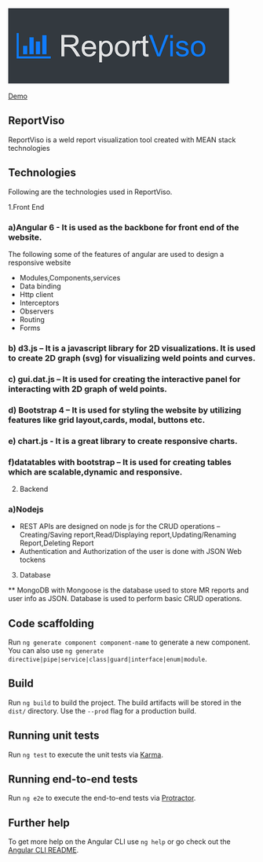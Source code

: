 ![alt text](https://github.com/NiveditaBhat/ReportViso/blob/d3f31699be1ef01e10401ff4d924c0d46be22a87/src/assets/logo.PNG)

[Demo](http://reportviso-env.rp2pp9hekv.eu-central-1.elasticbeanstalk.com)

## ReportViso

ReportViso is a weld report visualization tool created with MEAN stack technologies

## Technologies 

Following are the technologies used in ReportViso.

1.Front End 

### a)Angular 6  - It is used as the backbone for front end of the website. 
The following some of the features of angular are used to design a responsive website
* Modules,Components,services
* Data binding
* Http client 
* Interceptors
* Observers
* Routing
* Forms
### b) d3.js – It is a javascript library for 2D visualizations. It is used to create 2D graph (svg) for visualizing weld points and curves.
### c) gui.dat.js – It is used for creating the interactive panel for interacting with 2D graph of weld points.
### d) Bootstrap 4 – It is used for styling the website by utilizing features like grid layout,cards, modal, buttons etc.
### e) chart.js -  It is a great library to create responsive charts.
### f)datatables with bootstrap – It is used for creating tables which are scalable,dynamic and responsive.

2. Backend

### a)Nodejs

* REST APIs are designed on node js for the CRUD operations – Creating/Saving report,Read/Displaying report,Updating/Renaming Report,Deleting Report
* Authentication and Authorization of the user is done with JSON Web tockens

3. Database

** MongoDB with Mongoose is the database used to store MR reports and user info as JSON. Database is used to perform basic CRUD operations.


## Code scaffolding

Run `ng generate component component-name` to generate a new component. You can also use `ng generate directive|pipe|service|class|guard|interface|enum|module`.

## Build

Run `ng build` to build the project. The build artifacts will be stored in the `dist/` directory. Use the `--prod` flag for a production build.

## Running unit tests

Run `ng test` to execute the unit tests via [Karma](https://karma-runner.github.io).

## Running end-to-end tests

Run `ng e2e` to execute the end-to-end tests via [Protractor](http://www.protractortest.org/).

## Further help

To get more help on the Angular CLI use `ng help` or go check out the [Angular CLI README](https://github.com/angular/angular-cli/blob/master/README.md).
